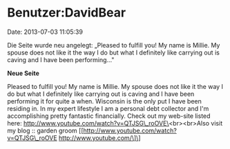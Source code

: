 Benutzer:DavidBear
==================

Date: 2013-07-03 11:05:39

Die Seite wurde neu angelegt: „Pleased to fulfill you! My name is
Millie. My spouse does not like it the way I do but what I definitely
like carrying out is caving and I have been performing..."

**Neue Seite**

<div>

Pleased to fulfill you! My name is Millie. My spouse does not like it
the way I do but what I definitely like carrying out is caving and I
have been performing it for quite a when. Wisconsin is the only put I
have been residing in. In my expert lifestyle I am a personal debt
collector and I\'m accomplishing pretty fantastic financially. Check out
my web-site listed here:
http://www.youtube.com/watch?v=QTJSG\_roOVE\<br\>\<br\>Also visit my
blog :: garden groom \[\[http://www.youtube.com/watch?v=QTJSG\_roOVE
http://www.youtube.com/\]\]

</div>
